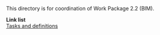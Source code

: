 This directory is for coordination of Work Package 2.2 (BIM).

**Link list**  
[Tasks and definitions](https://github.com/ibpsa/project1/blob/master/wp_2_2_bim/Tasks%20and%20definitions.md)
